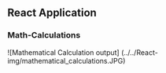 ## React Application

### Math-Calculations
![Mathematical Calculation output] (../../React-img/mathematical_calculations.JPG)